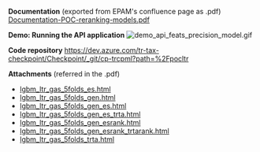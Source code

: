 **Documentation** (exported from EPAM's confluence page as .pdf)
[Documentation-POC-reranking-models.pdf](/.attachments/Documentation-POC-reranking-models-e14fc5d9-8714-4b72-b9a8-3d82874672ec.pdf) 

**Demo: Running the API application**
![demo_api_feats_precision_model.gif](/.attachments/demo_api_feats_precision_model-7f6c188f-2d0e-46a5-a3f7-1dbd98120172.gif)

**Code repository**
https://dev.azure.com/tr-tax-checkpoint/Checkpoint/_git/cp-trcpml?path=%2Fpocltr

**Attachments** (referred in the .pdf)
- [lgbm_ltr_gas_5folds_es.html](/.attachments/lgbm_ltr_gas_5folds_es-42609071-9b42-4faf-adef-3b796f355070.html)
- [lgbm_ltr_gas_5folds_gen.html](/.attachments/lgbm_ltr_gas_5folds_gen-92913279-cca4-4b65-9930-0d2fd43fccfe.html)
- [lgbm_ltr_gas_5folds_gen_es.html](/.attachments/lgbm_ltr_gas_5folds_gen_es-851ad57d-4aa7-4762-9ded-4ec11ee0c1b2.html)
- [lgbm_ltr_gas_5folds_gen_es_trta.html](/.attachments/lgbm_ltr_gas_5folds_gen_es_trta-87d82471-3293-4a6a-bb2f-c1508857712a.html)
- [lgbm_ltr_gas_5folds_gen_esrank.html](/.attachments/lgbm_ltr_gas_5folds_gen_esrank-b53acb26-48bd-4b5d-9b7d-683d4ea3513a.html)
- [lgbm_ltr_gas_5folds_gen_esrank_trtarank.html](/.attachments/lgbm_ltr_gas_5folds_gen_esrank_trtarank-ebf0cc5e-438e-4f28-b06a-c759817622ac.html)
- [lgbm_ltr_gas_5folds_trta.html](/.attachments/lgbm_ltr_gas_5folds_trta-e7522b06-9225-4add-a1e6-705f09d339eb.html)

